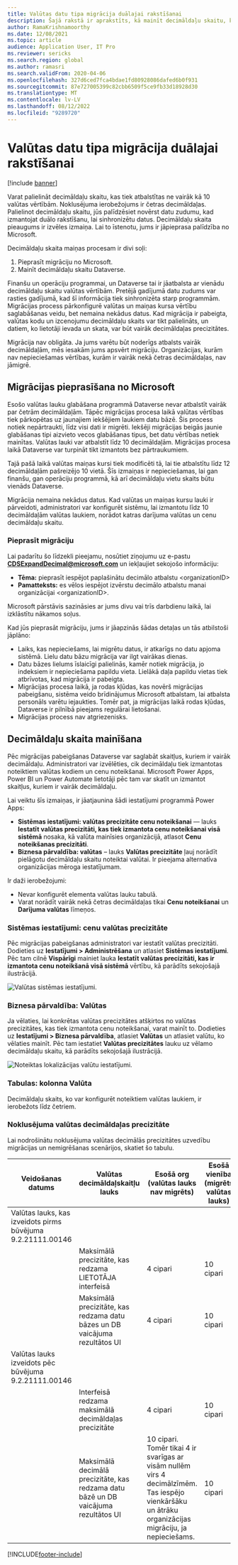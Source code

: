 ```yaml
---
title: Valūtas datu tipa migrācija duālajai rakstīšanai
description: Šajā rakstā ir aprakstīts, kā mainīt decimāldaļu skaitu, ko duālā rakstīšana atbalsta valūtai.
author: RamaKrishnamoorthy
ms.date: 12/08/2021
ms.topic: article
audience: Application User, IT Pro
ms.reviewer: sericks
ms.search.region: global
ms.author: ramasri
ms.search.validFrom: 2020-04-06
ms.openlocfilehash: 327d6ced7fca4bdae1fd80928086dafed6b0f931
ms.sourcegitcommit: 87e727005399c82cbb6509f5ce9fb33d18928d30
ms.translationtype: MT
ms.contentlocale: lv-LV
ms.lasthandoff: 08/12/2022
ms.locfileid: "9289720"
---
```

# <a name="currency-data-type-migration-for-dual-write"></a>Valūtas datu tipa migrācija duālajai rakstīšanai

[!include [banner](../../includes/banner.md)]



Varat palielināt decimāldaļu skaitu, kas tiek atbalstītas ne vairāk kā 10 valūtas vērtībām. Noklusējuma ierobežojums ir četras decimāldaļas. Palielinot decimāldaļu skaitu, jūs palīdzēsiet novērst datu zudumu, kad izmantojat duālo rakstīšanu, lai sinhronizētu datus. Decimāldaļu skaita pieaugums ir izvēles izmaiņa. Lai to īstenotu, jums ir jāpieprasa palīdzība no Microsoft.

Decimāldaļu skaita maiņas procesam ir divi soļi:

1. Pieprasīt migrāciju no Microsoft.
2. Mainīt decimāldaļu skaitu Dataverse.

Finanšu un operāciju programmai, un Dataverse tai ir jāatbalsta ar vienādu decimāldaļu skaitu valūtas vērtībām. Pretējā gadījumā datu zudums var rasties gadījumā, kad šī informācija tiek sinhronizēta starp programmām. Migrācijas process pārkonfigurē valūtas un maiņas kursa vērtību saglabāšanas veidu, bet nemaina nekādus datus. Kad migrācija ir pabeigta, valūtas kodu un izcenojumu decimāldaļu skaits var tikt palielināts, un datiem, ko lietotāji ievada un skata, var būt vairāk decimāldaļas precizitātes.

Migrācija nav obligāta. Ja jums varētu būt noderīgs atbalsts vairāk decimāldaļām, mēs iesakām jums apsvērt migrāciju. Organizācijas, kurām nav nepieciešamas vērtības, kurām ir vairāk nekā četras decimāldaļas, nav jāmigrē.

## <a name="requesting-migration-from-microsoft"></a>Migrācijas pieprasīšana no Microsoft

Esošo valūtas lauku glabāšana programmā Dataverse nevar atbalstīt vairāk par četrām decimāldaļām. Tāpēc migrācijas procesa laikā valūtas vērtības tiek pārkopētas uz jaunajiem iekšējiem laukiem datu bāzē. Šis process notiek nepārtraukti, līdz visi dati ir migrēti. Iekšēji migrācijas beigās jaunie glabāšanas tipi aizvieto vecos glabāšanas tipus, bet datu vērtības netiek mainītas. Valūtas lauki var atbalstīt līdz 10 decimāldaļām. Migrācijas procesa laikā Dataverse var turpināt tikt izmantots bez pārtraukumiem.

Tajā pašā laikā valūtas maiņas kursi tiek modificēti tā, lai tie atbalstītu līdz 12 decimāldaļām pašreizējo 10 vietā. Šīs izmaiņas ir nepieciešamas, lai gan finanšu, gan operāciju programmā, kā arī decimāldaļu vietu skaits būtu vienāds Dataverse.

Migrācija nemaina nekādus datus. Kad valūtas un maiņas kursu lauki ir pārveidoti, administratori var konfigurēt sistēmu, lai izmantotu līdz 10 decimāldaļām valūtas laukiem, norādot katras darījuma valūtas un cenu decimāldaļu skaitu.

### <a name="request-a-migration"></a>Pieprasīt migrāciju

Lai padarītu šo līdzekli pieejamu, nosūtiet ziņojumu uz e-pastu **CDSExpandDecimal@microsoft.com** un iekļaujiet sekojošo informāciju:

+ **Tēma:** pieprasīt iespējot paplašinātu decimālo atbalstu \<organizationID\>
+ **Pamatteksts:** es vēlos iespējot izvērstu decimālo atbalstu manai organizācijai \<organizationID\>.

Microsoft pārstāvis sazināsies ar jums divu vai trīs darbdienu laikā, lai izklāstītu nākamos soļus.

Kad jūs pieprasāt migrāciju, jums ir jāapzinās šādas detaļas un tās atbilstoši jāplāno:

+ Laiks, kas nepieciešams, lai migrētu datus, ir atkarīgs no datu apjoma sistēmā. Lielu datu bāzu migrācija var ilgt vairākas dienas.
+ Datu bāzes lielums īslaicīgi palielinās, kamēr notiek migrācija, jo indeksiem ir nepieciešama papildu vieta. Lielākā daļa papildu vietas tiek atbrīvotas, kad migrācija ir pabeigta.
+ Migrācijas procesa laikā, ja rodas kļūdas, kas novērš migrācijas pabeigšanu, sistēma veido brīdinājumus Microsoft atbalstam, lai atbalsta personāls varētu iejaukties. Tomēr pat, ja migrācijas laikā rodas kļūdas, Dataverse ir pilnībā pieejams regulārai lietošanai.
+ Migrācijas process nav atgriezenisks.

## <a name="changing-the-number-of-decimal-places"></a>Decimāldaļu skaita mainīšana

Pēc migrācijas pabeigšanas Dataverse var saglabāt skaitļus, kuriem ir vairāk decimāldaļu. Administratori var izvēlēties, cik decimāldaļu tiek izmantotas noteiktiem valūtas kodiem un cenu noteikšanai. Microsoft Power Apps, Power BI un Power Automate lietotāji pēc tam var skatīt un izmantot skaitļus, kuriem ir vairāk decimāldaļu.

Lai veiktu šīs izmaiņas, ir jāatjaunina šādi iestatījumi programmā Power Apps:

+ **Sistēmas iestatījumi: valūtas precizitāte cenu noteikšanai** — lauks **Iestatīt valūtas precizitāti, kas tiek izmantota cenu noteikšanai visā sistēmā** nosaka, kā valūta mainīsies organizācijā, atlasot **Cenu noteikšanas precizitāti**.
+ **Biznesa pārvaldība: valūtas** – lauks **Valūtas precizitāte** ļauj norādīt pielāgotu decimāldaļu skaitu noteiktai valūtai. Ir pieejama alternatīva organizācijas mēroga iestatījumam.

Ir daži ierobežojumi:

+ Nevar konfigurēt elementa valūtas lauku tabulā.
+ Varat norādīt vairāk nekā četras decimāldaļas tikai **Cenu noteikšanai** un **Darījuma valūtas** līmeņos.

### <a name="system-settings-currency-precision-for-pricing"></a>Sistēmas iestatījumi: cenu valūtas precizitāte

Pēc migrācijas pabeigšanas administratori var iestatīt valūtas precizitāti. Dodieties uz **Iestatījumi \> Administrēšana** un atlasiet **Sistēmas iestatījumi**. Pēc tam cilnē **Vispārīgi** mainiet lauka **Iestatīt valūtas precizitāti, kas ir izmantota cenu noteikšanā visā sistēmā** vērtību, kā parādīts sekojošajā ilustrācijā.

![Valūtas sistēmas iestatījumi.](media/currency-system-settings.png)

### <a name="business-management-currencies"></a>Biznesa pārvaldība: Valūtas

Ja vēlaties, lai konkrētas valūtas precizitātes atšķirtos no valūtas precizitātes, kas tiek izmantota cenu noteikšanai, varat mainīt to. Dodieties uz **Iestatījumi \> Biznesa pārvaldība**, atlasiet **Valūtas** un atlasiet valūtu, ko vēlaties mainīt. Pēc tam iestatiet **Valūtas precizitātes** lauku uz vēlamo decimāldaļu skaitu, kā parādīts sekojošajā ilustrācijā.

![Noteiktas lokalizācijas valūtu iestatījumi.](media/specific-currency.png)

### <a name="tables-currency-column"></a>Tabulas: kolonna Valūta

Decimāldaļu skaits, ko var konfigurēt noteiktiem valūtas laukiem, ir ierobežots līdz četriem.

### <a name="default-currency-decimal-precision"></a>Noklusējuma valūtas decimāldaļas precizitāte
Lai nodrošinātu noklusējuma valūtas decimālās precizitātes uzvedību migrācijas un nemigrēšanas scenārijos, skatiet šo tabulu. 

| Veidošanas datums  | Valūtas decimāldaļskaitļu lauks    | Esošā org (valūtas lauks nav migrēts) | Esošā vienība (migrēts valūtas lauks) | Jauna org izveidoja grāmatošanas būvējuma 9.2.21062.00134 |
|---------------------------------------------------------|-------------------------------------------------------------------|-----------------------------------------------------------------------------------------------------------------------------------------------------------------------------|-------------------------------------------------|------------------------------------------------|
| Valūtas lauks, kas izveidots pirms būvējuma 9.2.21111.00146  |     |  |       |
|    | Maksimālā precizitāte, kas redzama LIETOTĀJA interfeisā   | 4 cipari    | 10 cipari    | Nav datu    |
| | Maksimālā precizitāte, kas redzama datu bāzes un DB vaicājuma rezultātos UI         | 4 cipari   | 10 cipari   | Nav datu    |
| Valūtas lauks izveidots pēc būvējuma 9.2.21111.00146 |    |  |     |   |
|   | Interfeisā redzama maksimālā decimāldaļas precizitāte     | 4 cipari   | 10 cipari   | 10 cipari     |
|          | Maksimālā decimālā precizitāte, kas redzama datu bāzē un DB vaicājuma rezultātos UI | 10 cipari. Tomēr tikai 4 ir svarīgas ar visām nullēm virs 4 decimālzīmēm. Tas iespējo vienkāršāku un ātrāku organizācijas migrāciju, ja nepieciešams. | 10 cipari      | 10 cipari     |

[!INCLUDE[footer-include](../../../../includes/footer-banner.md)]

